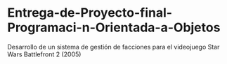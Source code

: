 # Entrega-de-Proyecto-final-Programaci-n-Orientada-a-Objetos
Desarrollo de un sistema de gestión de facciones para el videojuego Star Wars Battlefront 2 (2005) 
